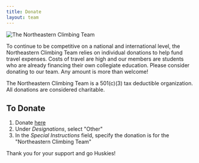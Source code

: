 ```yaml
---
title: Donate
layout: team
---
```

![The Northeastern Climbing Team](/images/team_photo_3.jpg)

To continue to be competitive on a national and international level, the Northeastern Climbing Team relies on individual donations to help fund travel expenses. Costs of travel are high and our members are students who are already financing their own collegiate education. Please consider donating to our team. Any amount is more than welcome!

The Northeastern Climbing Team is a 501(c)(3) tax deductible organization. All donations are considered charitable.

## To Donate

1. Donate [here](https://securelb.imodules.com/s/1386/giving.aspx?sid=1386&gid=1&pgid=1392&cid=2629)
1. Under *Designations*, select "Other"
1. In the *Special Instructions* field, specify the donation is for
the "Northeastern Climbing Team"

Thank you for your support and go Huskies!